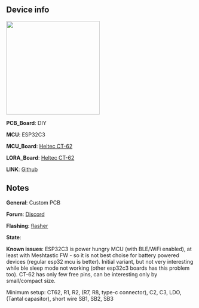 ## Device info

<img src="https://github.com/mrekin/MeshtasticCustomBoards/blob/main/firmware/variants/diy/diy-heltec-ct62-tiny-1.02/photo_2024-04-06_13-12-28.jpg" height="250"> 

**PCB_Board**: DIY

**MCU**: ESP32C3

**MCU_Board**: [Heltec CT-62](https://heltec.org/project/ht-ct62/) 

**LORA_Board**: [Heltec CT-62](https://heltec.org/project/ht-ct62/) 

**LINK**: [Github](firmware/variants/diy/diy-heltec-ct62-tiny-1.02)  



## Notes

**General**: Custom PCB

**Forum**: [Discord](https://discord.com/channels/867578229534359593/871539930852130866)

**Flashing**: [flasher](https://mrekin.duckdns.org/flasher/)

**State**:

**Known issues**: ESP32C3 is power hungry MCU (with BLE/WiFi enabled), at least with Meshtastic FW - so it is not best choise for battery powered devices (regular esp32 mcu is better).
      Initial variant, but not very interesting while ble sleep mode not working (other esp32c3 boards has this problem too). CT-62 has only few free pins, can be interesting only by small/compact size.

Minimum setup: CT62, R1, R2, (R7, R8, type-c connector), C2, C3, LDO, (Tantal capasitor), short wire SB1, SB2, SB3
